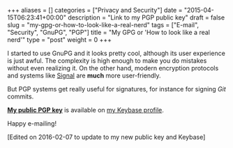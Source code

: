 +++
aliases      = []
categories   = ["Privacy and Security"]
date         = "2015-04-15T06:23:41+00:00"
description  = "Link to my PGP public key"
draft        = false
slug         = "my-gpg-or-how-to-look-like-a-real-nerd"
tags         = ["E-mail", "Security", "GnuPG", "PGP"]
title        = "My GPG or 'How to look like a real nerd'"
type         = "post"
weight       = 0
+++


I started to use GnuPG and it looks pretty cool, although its user experience is
just awful. The complexity is high enough to make you do mistakes without even
realizing it. On the other hand, modern encryption protocols and systems like
[Signal](https://whispersystems.org/) are **much** more user-friendly.

But PGP systems get really useful for signatures, for instance for signing _Git_
commits.

[**My public PGP key**](https://keybase.io/TheMatjaz/key.asc) is available on
[my Keybase profile](https://keybase.io/TheMatjaz).

Happy e-mailing!

[Edited on 2016-02-07 to update to my new public key and Keybase]
